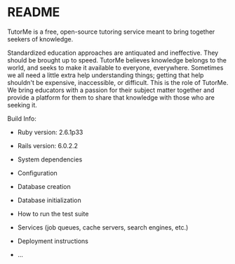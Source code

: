 # README

TutorMe is a free, open-source tutoring service meant to bring together seekers of knowledge.

Standardized education approaches are antiquated and ineffective. They should be brought up to speed. TutorMe believes knowledge belongs to the world, and seeks to make it available to everyone, everywhere. Sometimes we all need a little extra help understanding things; getting that help shouldn't be expensive, inaccessible, or difficult. This is the role of TutorMe. We bring educators with a passion for their subject matter together and provide a platform for them to share that knowledge with those who are seeking it.



Build Info: 

* Ruby version: 2.6.1p33
* Rails version: 6.0.2.2


* System dependencies

* Configuration

* Database creation

* Database initialization

* How to run the test suite

* Services (job queues, cache servers, search engines, etc.)

* Deployment instructions

* ...
